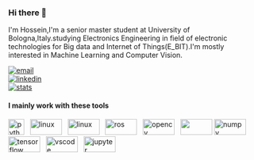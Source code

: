 ### Hi there 👋

I'm Hossein,I'm a senior master student at University of Bologna,Italy.studying Electronics Engineering in field of electronic technologies for Big data and Internet of Things(E_BIT).I'm mostly interested in Machine Learning and Computer Vision.






[![email](https://img.shields.io/badge/mail-blue?style=flat&logo=gmail)](mailto:shiralihosein1212@gmail.com) <br>
[![linkedin](https://img.shields.io/badge/linkedin-red?style=flat&logo=linkedin)](https://linkedin.com/in/hossein-shirali-a5a498171) <br>
[![stats](https://img.shields.io/badge/stats-green?style=flat&logo=github)](https://profile-summary-for-github.com/user/hosseinshirali) <br>




#### I mainly work with these tools

<img src="https://www.vectorlogo.zone/logos/python/python-icon.svg" alt="python" width="32" height="32"/> &nbsp;
<img src="https://www.vectorlogo.zone/logos/linux/linux-ar21.svg" alt="linux" width="64" height="32"/> &nbsp;
<img src="https://www.vectorlogo.zone/logos/git-scm/git-scm-ar21.svg" alt="linux" width="64" height="32"/> &nbsp;
<img src="https://raw.githubusercontent.com/ros-infrastructure/artwork/master/ros_logo.svg" alt="ros" width="64" height="32"/> &nbsp;
<img src="https://symbols.getvecta.com/stencil_90/38_opencv.cf28ccfdc8.svg" alt="opencv" width="64" height="32"/> &nbsp;
<img src="https://raw.githubusercontent.com/intel-isl/Open3D/master/docs/_static/open3d_logo_horizontal.png" width="64" height="32"/>
<img src="https://www.vectorlogo.zone/logos/numpy/numpy-ar21.svg" alt="numpy" width="64" height="32" /> &nbsp;
<img src="https://www.vectorlogo.zone/logos/tensorflow/tensorflow-ar21.svg" alt="tensorflow" width="64" height="32" /> &nbsp;
<img src="https://www.vectorlogo.zone/logos/visualstudio_code/visualstudio_code-ar21.svg" alt="vscode" width="64" height="32"/> &nbsp;
<img src="https://www.vectorlogo.zone/logos/jupyter/jupyter-ar21.svg" alt="jupyter" width="64" height="32"/>
